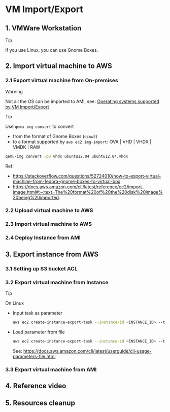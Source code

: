 # VM Import/Export

## 1. VMWare Workstation

> [!TIP]
> If you use Linux, you can use Gnome Boxes.

## 2. Import virtual machine to AWS

### 2.1 Export virtual machine from On-premises

> [!WARNING]
> Not all the OS can be imported to AMI, see: [Operating systems supported by VM Import/Export](https://docs.aws.amazon.com/vm-import/latest/userguide/prerequisites.html#vmimport-operating-systems)

> [!TIP]
> Use `qemu-img convert` to convert
>
> - from the format of Gnome Boxes (`qcow2`)
> - to a format supported by `aws ec2 img-import`: OVA | VHD | VHDX | VMDK | RAW
>
> ```bash
> qemu-img convert -pO vhdx ubuntu12.04 ubuntu12.04.vhdx
> ```
>
> Ref:
>
> - <https://stackoverflow.com/questions/52724010/how-to-export-virtual-machine-from-fedora-gnome-boxes-to-virtual-box>
> - <https://docs.aws.amazon.com/cli/latest/reference/ec2/import-image.html#:~:text=The%20format%20of%20the%20disk%20image%20being%20imported>.

### 2.2 Upload virtual machine to AWS

### 2.3 Import virtual machine to AWS

### 2.4 Deploy Instance from AMI

## 3. Export instance from AWS

### 3.1 Setting up S3 bucket ACL

### 3.2 Export virtual machine from Instance

> [!TIP]
> On Linux
>
> - Input task as parameter
>
>   ```bash
>   aws ec2 create-instance-export-task --instance-id <INSTANCE_ID> --target-environment vmware --export-to-s3-task DiskImageFormat=vmdk,ContainerFormat=ova,S3Bucket=<SE_BUCKET_NAME>,S3Prefix=exported-vms
>   ```
>
> - Load parameter from file
>
>   ```bash
>   aws ec2 create-instance-export-task --instance-id <INSTANCE_ID> --target-environment vmware --export-to-s3-task file://export-spec.json
>   ```
>
>   See: <https://docs.aws.amazon.com/cli/latest/userguide/cli-usage-parameters-file.html>

### 3.3 Export virtual machine from AMI

## 4. Reference video

## 5. Resources cleanup
